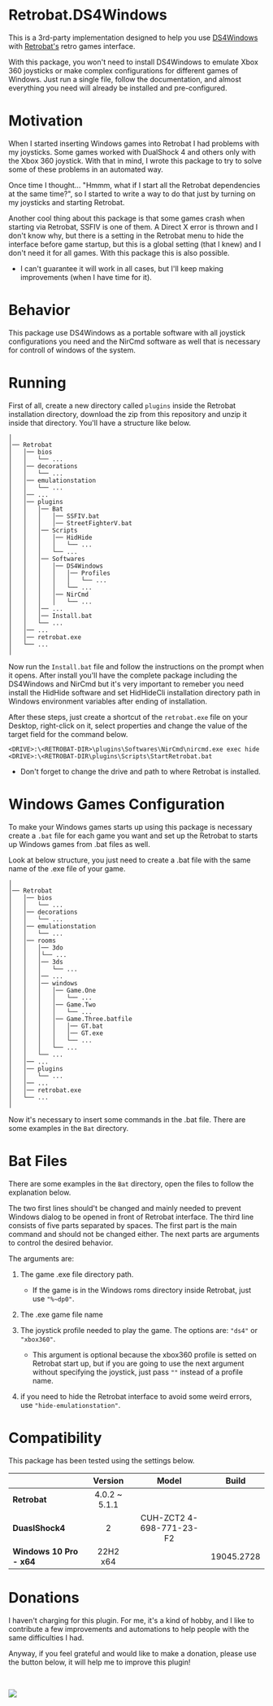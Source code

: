 # Retrobat.DS4Windows

This is a 3rd-party implementation designed to help you use [DS4Windows](https://ds4-windows.com) with [Retrobat's](https://www.retrobat.org) retro games interface.

With this package, you won't need to install DS4Windows to emulate Xbox 360 joysticks or make complex configurations for different games of Windows. Just run a single file, follow the documentation, and almost everything you need will already be installed and pre-configured.

# Motivation

When I started inserting Windows games into Retrobat I had problems with my joysticks. Some games worked with DualShock 4 and others only with the Xbox 360 joystick. With that in mind, I wrote this package to try to solve some of these problems in an automated way.

Once time I thought... "Hmmm, what if I start all the Retrobat dependencies at the same time?", so I started to write a way to do that just by turning on my joysticks and starting Retrobat.

Another cool thing about this package is that some games crash when starting via Retrobat, SSFIV is one of them. A Direct X error is thrown and I don't know why, but there is a setting in the Retrobat menu to hide the interface before game startup, but this is a global setting (that I knew) and I don't need it for all games. With this package this is also possible.

* I can't guarantee it will work in all cases, but I'll keep making improvements (when I have time for it).

# Behavior

This package use DS4Windows as a portable software with all joystick configurations you need and the NirCmd software as well that is necessary for controll of windows of the system.

# Running

First of all, create a new directory called `plugins` inside the Retrobat installation directory, download the zip from this repository and unzip it inside that directory. You'll have a structure like below.

```
│
│── Retrobat
│   │── bios
│   │   └── ...
│   │── decorations
│   │   └── ...
│   │── emulationstation
│   │   └── ...
│   │── ...
│   │── plugins
│   │   │── Bat
│   │   │   │── SSFIV.bat
│   │   │   │── StreetFighterV.bat
│   │   │── Scripts
│   │   │   │── HidHide
│   │   │   │   └── ...
│   │   │   └── ...
│   │   │── Softwares
│   │   │   │── DS4Windows
│   │   │   │   │── Profiles
│   │   │   │   │   └── ...
│   │   │   │   └── ...
│   │   │   │── NirCmd
│   │   │   │   └── ...
│   │   │── ...
│   │   │── Install.bat
│   │   └── ...
│   │── ...
│   │── retrobat.exe
│   └── ...
│
```

Now run the `Install.bat` file and follow the instructions on the prompt when it opens. After install you'll have the complete package including the DS4Windows and NirCmd but it's very important to remeber you need install the HidHide software and set HidHideCli installation directory path in Windows environment variables after ending of installation.

After these steps, just create a shortcut of the `retrobat.exe` file on your Desktop, right-click on it, select properties and change the value of the target field for the command below.

```
<DRIVE>:\<RETROBAT-DIR>\plugins\Softwares\NirCmd\nircmd.exe exec hide <DRIVE>:\<RETROBAT-DIR\plugins\Scripts\StartRetrobat.bat
```

* Don't forget to change the drive and path to where Retrobat is installed.

# Windows Games Configuration

To make your Windows games starts up using this package is necessary create a `.bat` file for each game you want and set up the Retrobat to starts up Windows games from .bat files as well.

Look at below structure, you just need to create a .bat file with the same name of the .exe file of your game.

```
│
│── Retrobat
│   │── bios
│   │   └── ...
│   │── decorations
│   │   └── ...
│   │── emulationstation
│   │   └── ...
│   │── rooms
│   │   │── 3do
│   │   │└── ...
│   │   │── 3ds
│   │   │   └── ...
│   │   │── ...
│   │   │── windows
│   │   │   │── Game.One
│   │   │   │   └── ...
│   │   │   │── Game.Two
│   │   │   │   └── ...
│   │   │   │── Game.Three.batfile
│   │   │   │   │── GT.bat
│   │   │   │   │── GT.exe
│   │   │   │   └── ...
│   │   │   └── ...
│   │   └── ...
│   │── ...
│   │── plugins
│   │   └── ...
│   │── ...
│   │── retrobat.exe
│   └── ...
│
```

Now it's necessary to insert some commands in the .bat file. There are some examples in the `Bat` directory.

# Bat Files

There are some examples in the `Bat` directory, open the files to follow the explanation below.

The two first lines should't be changed and mainly needed to prevent Windows dialog to be opened in front of Retrobat interface. The third line consists of five parts separated by spaces. The first part is the main command and should not be changed either. The next parts are arguments to control the desired behavior.

The arguments are:

1. The game .exe file directory path.
    * If the game is in the Windows roms directory inside Retrobat, just use `"%~dp0"`.

2. The .exe game file name

3. The joystick profile needed to play the game. The options are: `"ds4"` or `"xbox360"`.
    * This argument is optional because the xbox360 profile is setted on Retrobat start up, but if you are going to use the next argument without specifying the joystick, just pass `""` instead of a profile name.

4. if you need to hide the Retrobat interface to avoid some weird errors, use `"hide-emulationstation"`.

# Compatibility

This package has been tested using the settings below.

|                          | Version       | Model                    | Build      |
|--------------------------|:-------------:|:------------------------:|:----------:|
| **Retrobat**             | 4.0.2 ~ 5.1.1 |                          |            |
| **DuaslShock4**          | 2             | CUH-ZCT2 4-698-771-23-F2 |            |
| **Windows 10 Pro - x64** | 22H2 x64      |                          | 19045.2728 |

# Donations

I haven't charging for this plugin. For me, it's a kind of hobby, and I like to contribute a few improvements and automations to help people with the same difficulties I had.

Anyway, if you feel grateful and would like to make a donation, please use the button below, it will help me to improve this plugin!

<br />

<p>
    <a href="https://www.paypal.com/donate/?business=XQSLGGZK6WKVS&no_recurring=0&item_name=Plugin+for+automatic+selection+of+joystick+profiles+to+be+used+in+Retrobat+with+ps4+joysticks&currency_code=USD">
        <img src="https://www.paypalobjects.com/en_US/i/btn/btn_donateCC_LG.gif">
    </a>
</p>
